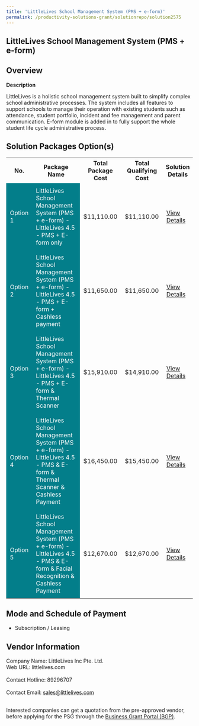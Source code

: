```yaml
---
title: 'LittleLives School Management System (PMS + e-form)'
permalink: /productivity-solutions-grant/solutionrepo/solution2575
---
```


## LittleLives School Management System (PMS + e-form)

## Overview

**Description**

LittleLives is a holistic school management system built to simplify complex school administrative processes. The system includes all features to support schools to manage their operation with existing students such as attendance, student portfolio, incident and fee management and parent communication. E-form module is added in to fully support the whole student life cycle administrative process.

## Solution Packages Option(s)

<table>
<tr>
<th><b>No.</b></th>
<th><b>Package Name</b></th>
<th><b>Total Package Cost</b></th>
<th><b>Total Qualifying Cost</b></th>
<th><b>Solution Details</b></th>
</tr>
<tr>
<td style='padding: 10px; background-color: #037E8A; color: #FFFFFF;'>Option 1</td>
<td style='padding: 10px; background-color: #037E8A; color: #FFFFFF;'>LittleLives School Management System (PMS + e-form) - LittleLives 4.5 - PMS + E-form only</td>
<td style='padding: 10px;'>$11,110.00</td>
<td style='padding: 10px;'>$11,110.00</td>
<td style='padding: 10px;'><a href='https://www.gobusiness.gov.sg/images/psg/LittleLives_(PMS_+_e-form)_20210309_Desensitised_Annex_3_Part_12.pdf' target='_blank'>View Details</a></td>
</tr>
<tr>
<td style='padding: 10px; background-color: #037E8A; color: #FFFFFF;'>Option 2</td>
<td style='padding: 10px; background-color: #037E8A; color: #FFFFFF;'>LittleLives School Management System (PMS + e-form) - LittleLives 4.5 - PMS + E-form + Cashless payment</td>
<td style='padding: 10px;'>$11,650.00</td>
<td style='padding: 10px;'>$11,650.00</td>
<td style='padding: 10px;'><a href='https://www.gobusiness.gov.sg/images/psg/LittleLives_(PMS_+_e-form)_20210309_Desensitised_Annex_3_Part_34.pdf' target='_blank'>View Details</a></td>
</tr>
<tr>
<td style='padding: 10px; background-color: #037E8A; color: #FFFFFF;'>Option 3</td>
<td style='padding: 10px; background-color: #037E8A; color: #FFFFFF;'>LittleLives School Management System (PMS + e-form) - LittleLives 4.5 - PMS + E-form & Thermal Scanner</td>
<td style='padding: 10px;'>$15,910.00</td>
<td style='padding: 10px;'>$14,910.00</td>
<td style='padding: 10px;'><a href='https://www.gobusiness.gov.sg/images/psg/Desensitised_Littlelive_Sch_Annex_3_CR_wef_19_May_2022_Part_1.pdf' target='_blank'>View Details</a></td>
</tr>
<tr>
<td style='padding: 10px; background-color: #037E8A; color: #FFFFFF;'>Option 4</td>
<td style='padding: 10px; background-color: #037E8A; color: #FFFFFF;'>LittleLives School Management System (PMS + e-form) - LittleLives 4.5 - PMS & E-form & Thermal Scanner & Cashless Payment</td>
<td style='padding: 10px;'>$16,450.00</td>
<td style='padding: 10px;'>$15,450.00</td>
<td style='padding: 10px;'><a href='https://www.gobusiness.gov.sg/images/psg/Desensitised_Littlelive_Sch_Annex_3_CR_wef_19_May_2022_Part_2.pdf' target='_blank'>View Details</a></td>
</tr>
<tr>
<td style='padding: 10px; background-color: #037E8A; color: #FFFFFF;'>Option 5</td>
<td style='padding: 10px; background-color: #037E8A; color: #FFFFFF;'>LittleLives School Management System (PMS + e-form) - LittleLives 4.5 - PMS & E-form & Facial Recognition & Cashless Payment </td>
<td style='padding: 10px;'>$12,670.00</td>
<td style='padding: 10px;'>$12,670.00</td>
<td style='padding: 10px;'><a href='https://www.gobusiness.gov.sg/images/psg/LittleLives_(PMS_+_e-form)_20210309_Desensitised_Annex_3_Part_910.pdf' target='_blank'>View Details</a></td>
</tr>
</table>

## Mode and Schedule of Payment

 - Subscription / Leasing

## Vendor Information

 Company Name: LittleLives Inc Pte. Ltd.<br>Web URL: littlelives.com <br><br>Contact Hotline: 89296707 <br><br>Contact Email: sales@littlelives.com <br><br>

Interested companies can get a quotation from the pre-approved vendor, before applying for the PSG through the <a href='https://www.businessgrants.gov.sg/' target='_blank' rel='noopener'>Business Grant Portal (BGP)</a>.

<script src="/jquery/resize-tables.js"></script>

